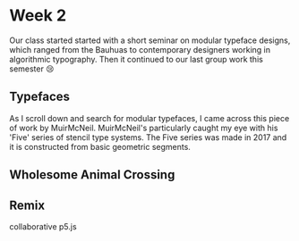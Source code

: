 # Week 2
Our class started started with a short seminar on modular typeface designs, which ranged from the Bauhuas to contemporary designers working in algorithmic typography. Then it continued to our last group work this semester 😢 

## Typefaces
As I scroll down and search for modular typefaces, I came across this piece of work by MuirMcNeil. MuirMcNeil's particularly caught my eye with his 'Five' series of stencil type systems. The Five series was made in 2017 and it is constructed from basic geometric segments.




## Wholesome Animal Crossing

## Remix
collaborative p5.js
